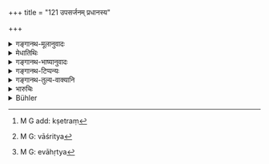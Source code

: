 +++
title = "121 उपसर्जनम् प्रधानस्य"

+++

<details><summary>गङ्गानथ-मूलानुवादः</summary>

The Secondary cannot rightly be (equal to) the primary; because in procreation, the father is the primary, therefore he (the secondary) should be treated accordinc, to the law (stated before).—(121)
</details>

<details><summary>मेधातिथिः</summary>

**उपसर्जनम्** अप्रधानं[^३१४] क्षेत्रजस्य । **प्रधानस्य** औरसस्य तुल्य इत्य् एतद् अध्याहृत्य,[^३१५] तद् **धर्मतः** शास्त्रतो न युज्यते । औरसः किल पितृवज् ज्येष्ठांशं कृत्स्नं लभते । अयं तु क्षेत्रजो ऽप्रधानम्, **तस्माद् धर्मेण तं भजेत्** । **धर्मः** पूर्वोक्ता भागकल्पना । 


[^३१५]:
     M G: vāśritya


[^३१४]:
     M G add: kṣetraṃ

- <u>ननु</u> चायम् अपि ज्येष्ठः पुत्रो भवति, किम् इत्य् औरसवन् न लभते ।

- अत आह, **पिता प्रधानं प्रजने** । **पिता** जनको ऽत्राभिप्रेतः । स **प्रधानम्** अपत्योत्पादने । अयं चाप्रधानः कनीयसा जनितः । **उपसर्जनं प्रधानस्य** समम् इत्य् एवाध्याहृत्य[^३१६] श्लोको गम्यते । अर्थवादो ऽयम्, पूर्वस्य ज्येष्ठांशनिषेधस्यार्थवादत्वाच् च प्रधानोपसर्जनशब्दयोर् यत् किंचिद् आलम्बनम् आश्रित्य व्यख्या कर्तव्या । 


[^३१६]:
     M G: evāhṛtya

- <u>अन्ये</u> पठन्ति "तस्माद् धर्मेण तं त्यजेत्" इति । 

- <u>तद् अयुक्तम्</u>, सर्वत्र समभागस्योक्तत्वात् । अर्थवादत्वाच् चास्य न विकल्पाशङ्का कार्या ॥ ९.१२१ ॥
</details>

<details><summary>गङ्गानथ-भाष्यानुवादः</summary>

The ‘*Secondary* ’— subsidiary *i.e*., the ‘*kṣetraja*’ son;—‘*to the primary*’—to the legitimate, ‘body-born,’ ‘*aurasa*’ son,—‘*cannot he equal*’—this has got to be supplied,—‘*rightly*,’ according to law. Hence this cannot be right. That is, it is only the ‘*legitimate*’ son of the elder brother who is entitled to the ‘preferential share,’ which would have been his father’s; while the son in question, the ‘*kṣetraja*’ is only a ‘*secondary*’ son.

“Therefore h *e should* *be* *treated according to law*.”—The rule of partition stated before.

“But if the son in question also happens to be the eldest, wherefore cannot he obtain exactly what would go to the ‘legitimate’ son?”

The reason for this is stated:—‘*In procreation the father* *is t* *he primary*.’—The term ‘father’ here stands for the actual *progenitor*; he is the principal factor in the act of begetting the son. The ‘*kṣetraja*’ son, therefore, being begotten by the younger brother, is
*secondary*.

The verse can be explained only by supplying the words ‘is not equal to.’

This verse is purely declamatory, supplementing the foregoing prohibition of the ‘preferential share;’ and since it is declamatory, it may be explained, by attributing any meaning to the terms ‘primary’ and ‘secondary.’

Others read ‘*tasmād dharmeṇa tam tyajet*.’ (‘Therefore one should rightly abandon him).’

But this is not right; since everywhere the ‘*kṣetraja*’ son has been declared to be entitled to an equal share with the other sons.

Then again, since this passage is purely declamatory, it could not be taken as setting forth an optional alternative (to the ‘equal share’ laid down in other texts).—(121)
</details>

<details><summary>गङ्गानथ-टिप्पन्यः</summary>

‘*Pradhānasya*’.—‘The principal, body-born, son’ (Medhātithi);—‘The father, the husband of the widow’ (Kullūka, Narāyaṇa and Rāghavānanda).

“The *subsidiary* son has not the same rights as the principal, his dead father, the husband of his widow-mother; it is this father, the husband of the widow, who is the ‘principal etc.,’ (Kullūka and Nārāyaṇa);—‘the father is the principal, not the mother, hence even though the mother is the elder sister-in-law, yet the son does not have the same right as his dead father’ (Nandana).

This verse is quoted in *Vivādaratnākara* (p. 542) as supplying a reason for what has been said in 120; it adds the following explanation:—‘*upasarjana*’ is subsidiary, *i.e*., the *Kṣetraja* son,—it is not lawful that this son should be treated like the
*principal*, the ‘body-born’, son; because in this case (of *niyoga*)
the father, the progenitor-uncle, is the ‘principal’;—such is the explanation given by the author of the *Prakāśa*. Lakṣmidhara construes ‘*Upasarjanam*’ as ‘*Upasarjanatvam*’; but that makes no difference in the meaning.—‘*Dharmeṇa*’, according to the injunction of the scriptures.
</details>

<details><summary>गङ्गानथ-तुल्य-वाक्यानि</summary>

**(verses 9.120-121)  
**

See Comparative notes for [Verse 9.120].
</details>

<details><summary>भारुचिः</summary>

अयं पूर्वश्लोकार्थवादः । **उपसर्जनम्** अप्रधानं पितुः कनीयान् भ्राता क्षेत्रजस्योत्पादयिता, यस्माद् अतः **प्रधानस्य** ज्येष्ठस्य भ्रातुः समांशम् इत्य् एतद् **धर्मतः** शास्त्रतो **नोपपद्यते** । तथा चोक्तं ज्येष्ठस्यांशदानम् । एवं च सति **पिता प्रधानो** ऽपत्य**प्रजने** । तथा च वक्षत्य् औरसप्राधान्यम्, न चायं क्षेत्रजः पित्रा जातः । **तस्माद् दर्मेण तं भजेत्**- धर्म पूर्वश्लोकशास्त्रम्, "समस् तत्र विभागः स्यात्" इत्य् एतत् । केचिद् "अर्धेन तं भजेत्" इति पठन्ति । तद् अयुक्तम्, पूर्वोक्तव्याघातप्रसङ्गात् । न चात्र विकल्पो युक्तः, अविधित्वाद् अस्य । अविधित्वं च पूर्वश्लोकार्थवादत्वाद् इति । अथ **वोपसर्जनं** क्षेत्रजः **प्रधान**स्यौरसस्य् समांश इति एतद् **धर्मतो नोपपद्यते** । तथा च वक्ष्यति "एक एवौरसः पुत्रः पित्र्यस्य वसुनः प्रभुः" इति । यतश् च **पिता प्रधानः प्रजने** न चायं तेन जातः, तस्माद् अस्य समांशतैव युक्ता । पूर्वशास्त्र [समं] पितृदानं ततः । अथ **वोपसर्जनं** क्षेत्रजः **प्रधानस्य** क्षेत्रिणः समांशम् इत्य् एतद् **धर्मतो नोपपद्यत** इति । अन्यत् समानम् ॥ ९.१२१ ॥
</details>

<details><summary>Bühler</summary>

121	The representative (the son begotten on the wife) is not invested with the right of the principal (the eldest brother to an additional share); the principal (became) a father on the procreation (of a son by his younger brother); hence one should give a share to the (son begotten on the wife of the elder brother) according to the rule (stated above).
</details>
